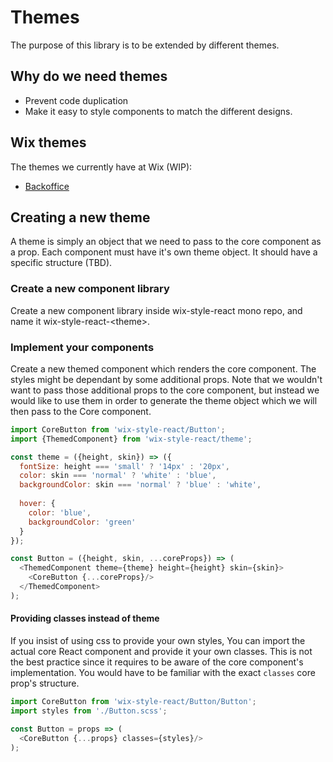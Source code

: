 # Themes

The purpose of this library is to be extended by different themes.

## Why do we need themes
- Prevent code duplication
- Make it easy to style components to match the different designs.

## Wix themes
The themes we currently have at Wix (WIP):
- [Backoffice](https://github.com/wix/wix-style-react-backoffice)

## Creating a new theme
A theme is simply an object that we need to pass to the core component as a prop.
Each component must have it's own theme object.
It should have a specific structure (TBD).
### Create a new component library
Create a new component library inside wix-style-react mono repo, and name it wix-style-react-\<theme\>.

### Implement your components
Create a new themed component which renders the core component.
The styles might be dependant by some additional props.
Note that we wouldn't want to pass those additional props to the core component, but instead we would like to use them in order to generate the theme object which we will then pass to the Core component.

```javascript
import CoreButton from 'wix-style-react/Button';
import {ThemedComponent} from 'wix-style-react/theme';

const theme = ({height, skin}) => ({
  fontSize: height === 'small' ? '14px' : '20px',
  color: skin === 'normal' ? 'white' : 'blue',
  backgroundColor: skin === 'normal' ? 'blue' : 'white',
  
  hover: {		
    color: 'blue',		
    backgroundColor: 'green'		
  }
});

const Button = ({height, skin, ...coreProps}) => (
  <ThemedComponent theme={theme} height={height} skin={skin}>
    <CoreButton {...coreProps}/>
  </ThemedComponent>
);
```

#### Providing classes instead of theme
If you insist of using css to provide your own styles, You can import the actual core React component and provide it your own classes. This is not the best practice since it requires to be aware of the core component's implementation. You would have to be familiar with the exact `classes` core prop's structure. 

```javascript
import CoreButton from 'wix-style-react/Button/Button';
import styles from './Button.scss';

const Button = props => (
  <CoreButton {...props} classes={styles}/>
); 
```
